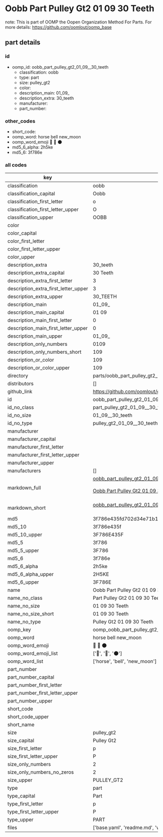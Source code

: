 # Oobb Part Pulley Gt2 01 09  30 Teeth  

note: This is part of OOMP the Oopen Organization Method For Parts. For more details: https://github.com/oomlout/oomp_base

##  part details





### id
* oomp_id: oobb_part_pulley_gt2_01_09__30_teeth
  * classification: oobb
  * type: part
  * size: pulley_gt2
  * color: 
  * description_main: 01_09_
  * description_extra: 30_teeth
  * manufacturer: 
  * part_number: 

### other_codes
* short_code: 
* oomp_word: horse bell new_moon
* oomp_word_emoji :horse: :bell: :new_moon:
* md5_6_alpha: 2h5ke
* md5_6: 3f786e

### all codes 
| key | value |  
| --- | --- |  
| classification | oobb |  
| classification_capital | Oobb |  
| classification_first_letter | o |  
| classification_first_letter_upper | O |  
| classification_upper | OOBB |  
| color |  |  
| color_capital |  |  
| color_first_letter |  |  
| color_first_letter_upper |  |  
| color_upper |  |  
| description_extra | 30_teeth |  
| description_extra_capital | 30 Teeth |  
| description_extra_first_letter | 3 |  
| description_extra_first_letter_upper | 3 |  
| description_extra_upper | 30_TEETH |  
| description_main | 01_09_ |  
| description_main_capital | 01 09  |  
| description_main_first_letter | 0 |  
| description_main_first_letter_upper | 0 |  
| description_main_upper | 01_09_ |  
| description_only_numbers | 0109 |  
| description_only_numbers_short | 109 |  
| description_or_color | 109 |  
| description_or_color_upper | 109 |  
| directory | parts/oobb_part_pulley_gt2_01_09__30_teeth |  
| distributors | [] |  
| github_link | https://github.com/oomlout/oomlout_oomp_part_src/tree/main/parts/oobb_part_pulley_gt2_01_09__30_teeth/working |  
| id | oobb_part_pulley_gt2_01_09__30_teeth |  
| id_no_class | part_pulley_gt2_01_09__30_teeth |  
| id_no_size | 01_09__30_teeth |  
| id_no_type | pulley_gt2_01_09__30_teeth |  
| manufacturer |  |  
| manufacturer_capital |  |  
| manufacturer_first_letter |  |  
| manufacturer_first_letter_upper |  |  
| manufacturer_upper |  |  
| manufacturers | [] |  
| markdown_full | [oobb_part_pulley_gt2_01_09__30_teeth](https://github.com/oomlout/oomlout_oomp_part_src/tree/main/parts/oobb_part_pulley_gt2_01_09__30_teeth/working)<br>[](https://github.com/oomlout/oomlout_oomp_part_src/tree/main/parts/oobb_part_pulley_gt2_01_09__30_teeth/working)<br>[Oobb Part Pulley Gt2 01 09  30 Teeth](https://github.com/oomlout/oomlout_oomp_part_src/tree/main/parts/oobb_part_pulley_gt2_01_09__30_teeth/working)<br><br> |  
| markdown_short | [oobb_part_pulley_gt2_01_09__30_teeth](https://github.com/oomlout/oomlout_oomp_part_src/tree/main/parts/oobb_part_pulley_gt2_01_09__30_teeth/working)<br><br> |  
| md5 | 3f786e435fd702d34e71b1433fd611b3 |  
| md5_10 | 3f786e435f |  
| md5_10_upper | 3F786E435F |  
| md5_5 | 3f786 |  
| md5_5_upper | 3F786 |  
| md5_6 | 3f786e |  
| md5_6_alpha | 2h5ke |  
| md5_6_alpha_upper | 2H5KE |  
| md5_6_upper | 3F786E |  
| name | Oobb Part Pulley Gt2 01 09  30 Teeth |  
| name_no_class | Part Pulley Gt2 01 09  30 Teeth |  
| name_no_size | 01 09  30 Teeth |  
| name_no_size_short | 01 09  30 Teeth |  
| name_no_type | Pulley Gt2 01 09  30 Teeth |  
| oomp_key | oomp_oobb_part_pulley_gt2_01_09__30_teeth |  
| oomp_word | horse bell new_moon |  
| oomp_word_emoji | :horse: :bell: :new_moon: |  
| oomp_word_emoji_list | [':horse:', ':bell:', ':new_moon:'] |  
| oomp_word_list | ['horse', 'bell', 'new_moon'] |  
| part_number |  |  
| part_number_capital |  |  
| part_number_first_letter |  |  
| part_number_first_letter_upper |  |  
| part_number_upper |  |  
| short_code |  |  
| short_code_upper |  |  
| short_name |  |  
| size | pulley_gt2 |  
| size_capital | Pulley Gt2 |  
| size_first_letter | p |  
| size_first_letter_upper | P |  
| size_only_numbers | 2 |  
| size_only_numbers_no_zeros | 2 |  
| size_upper | PULLEY_GT2 |  
| type | part |  
| type_capital | Part |  
| type_first_letter | p |  
| type_first_letter_upper | P |  
| type_upper | PART |  
| files | ['base.yaml', 'readme.md', 'working.json', 'working.yaml'] |  
